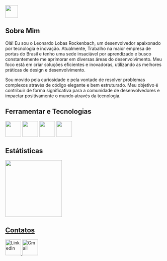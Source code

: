 <img src="https://media.giphy.com/media/vFKqnCdLPNOKc/giphy.gif" width="40" height="40" />
<h2>Sobre Mim</h2>
<div>
  <p>Olá! Eu sou o Leonardo Lobas Rockenbach, um desenvolvedor apaixonado por tecnologia e inovação. Atualmente, Trabalho na maior empresa de portas do Brasil e tenho uma sede insaciável por aprendizado e busco constantemente me aprimorar em diversas áreas do desenvolvimento. Meu foco está em criar soluções eficientes e inovadoras, utilizando as melhores práticas de design e desenvolvimento.

Sou movido pela curiosidade e pela vontade de resolver problemas complexos através de código elegante e bem estruturado. Meu objetivo é contribuir de forma significativa para a comunidade de desenvolvedores e impactar positivamente o mundo através da tecnologia.</p>
</div>
<h2>Ferramentar e Tecnologias</h2>
<div>
  <img src="https://cdn.jsdelivr.net/gh/devicons/devicon@latest/icons/html5/html5-original-wordmark.svg" width="50" height="50" />
  <img src="https://cdn.jsdelivr.net/gh/devicons/devicon@latest/icons/javascript/javascript-original.svg" width="50" height="50" />
  <img src="https://cdn.jsdelivr.net/gh/devicons/devicon@latest/icons/postgresql/postgresql-original-wordmark.svg" width="50" height="50" />
  <img src="https://cdn.jsdelivr.net/gh/devicons/devicon@latest/icons/figma/figma-original.svg" width="50" height="50" />
</div>
<h2>Estátisticas</h2>
<div>
  <a href="https://github.com/seu-usuário-aqui">
  <img loading="lazy" height="180em" src="https://github-readme-stats.vercel.app/api/top-langs/?username=LeonardoLobas&layout=compact&langs_count=7&theme=dracula"/>
</div>
<h2>Contatos</h2>
<div>
    <a href="https://www.linkedin.com/in/leonardo-lobas-rockenbach-9160bb277/" target="_blank">
    <img src="https://cdn.jsdelivr.net/gh/devicons/devicon/icons/linkedin/linkedin-original.svg" width="50" height="50" alt="LinkedIn">
    </a>
    <a href="https://mail.google.com/mail/u/0/?tab=rm&ogbl#inbox?compose=GTvVlcSKkkFRRLdVNvLbPFsRzTdSKbqVWrjFBqghkmTjNSDDldqnMkTZHKNPTnNtSDfRKBkcklkFB"     target="_blank">
    <img width="50" height="50" src="https://img.icons8.com/color/48/gmail-new.png" alt="Gmail">
</a>
</div>
